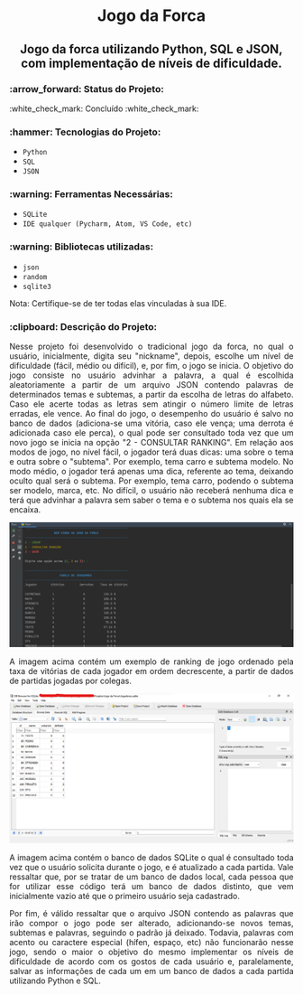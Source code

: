 <h1 align="center"> Jogo da Forca </h1>

<h2 align="center"> Jogo da forca utilizando Python, SQL e JSON, com implementação de níveis de dificuldade. </h2>

<h3> :arrow_forward: Status do Projeto: </h3> :white_check_mark: Concluído :white_check_mark: 

<h3> :hammer: Tecnologias do Projeto: </h3>

- `Python`
- `SQL`
- `JSON`

<h3>:warning: Ferramentas Necessárias: </h3>

- `SQLite`
- `IDE qualquer (Pycharm, Atom, VS Code, etc)`

<h3>:warning: Bibliotecas utilizadas: </h3>

- `json`
- `random`
- `sqlite3`
<p align="justify"> Nota: Certifique-se de ter todas elas vinculadas à sua IDE. </p>

<h3>:clipboard: Descrição do Projeto: </h3>

<p align="justify">
Nesse projeto foi desenvolvido o tradicional jogo da forca, no qual o usuário, inicialmente, digita seu "nickname", depois, escolhe um nível de dificuldade (fácil, médio ou difícil), e, por fim, o jogo se inicia. O objetivo do jogo consiste no usuário advinhar a palavra, a qual é escolhida aleatoriamente a partir de um arquivo JSON contendo palavras de determinados temas e subtemas, a partir da escolha de letras do alfabeto. Caso ele acerte todas as letras sem atingir o número limite de letras erradas, ele vence. Ao final do jogo, o desempenho do usuário é salvo no banco de dados (adiciona-se uma vitória, caso ele vença; uma derrota é adicionada caso ele perca), o qual pode ser consultado toda vez que um novo jogo se inicia na opção "2 - CONSULTAR RANKING". Em relação aos modos de jogo, no nível fácil, o jogador terá duas dicas: uma sobre o tema e outra sobre o "subtema". Por exemplo, tema carro e subtema modelo. 
No modo médio, o jogador terá apenas uma dica, referente ao tema, deixando oculto qual será o subtema. Por exemplo, tema carro, podendo o subtema ser modelo, marca, etc. No difícil, o usuário não receberá nenhuma dica e terá que advinhar a palavra sem saber o tema e o subtema nos quais ela se encaixa.

</p>

<img src="Exemplo_Consulta_Banco_De_Dados_do_Jogo.png">

<p align="justify"> A imagem acima contém um exemplo de ranking de jogo ordenado pela taxa de vitórias de cada jogador em ordem decrescente, a partir de dados de partidas jogadas por colegas.
</p>

<img src="Screenshot_Banco_de_Dados.png">

<p align="justify"> A imagem acima contém o banco de dados SQLite o qual é consultado toda vez que o usuário solicita durante o jogo, e é atualizado a cada partida. Vale ressaltar que, por se tratar de um banco de dados local, cada pessoa que for utilizar esse código terá um banco de dados distinto, que vem inicialmente vazio até que o primeiro usuário seja cadastrado.
</p>

<p align="justify"> Por fim, é válido ressaltar que o arquivo JSON contendo as palavras que irão compor o jogo pode ser alterado, adicionando-se novos temas, subtemas e palavras, seguindo o padrão já deixado. Todavia, palavras com acento ou caractere especial (hífen, espaço, etc) não funcionarão nesse jogo, sendo o maior o objetivo do mesmo implementar os níveis de dificuldade de acordo com os gostos de cada usuário e, paralelamente, salvar as informações de cada um em um banco de dados a cada partida utilizando Python e SQL.
</p>
